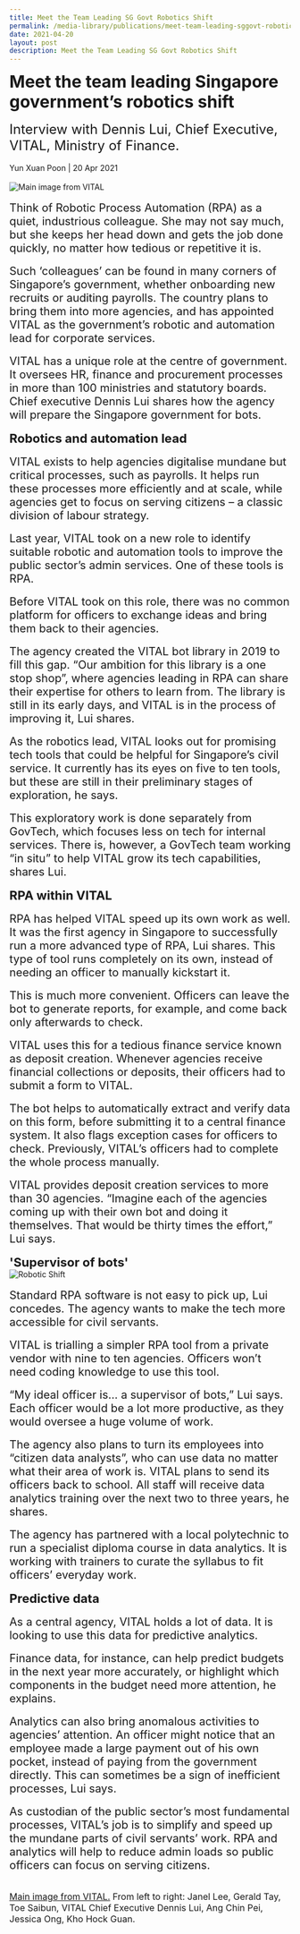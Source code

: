 ```yaml
---
title: Meet the Team Leading SG Govt Robotics Shift
permalink: /media-library/publications/meet-team-leading-sggovt-robotics-shift
date: 2021-04-20
layout: post
description: Meet the Team Leading SG Govt Robotics Shift
---
```

<div style="font-size: 30px">
<b>Meet the team leading Singapore government’s robotics shift</b></div>
<div>&nbsp;&nbsp;</div>
<div>
<div style="font-size: 24px">
Interview with Dennis Lui, Chief Executive, VITAL, Ministry of Finance.
</div>
<div>&nbsp;&nbsp;</div>
<div>
Yun Xuan Poon | 20 Apr 2021
</div>
<div>&nbsp;&nbsp;</div>
<img id="MainImage" src="/images/Media/roboticshift_1.png" alt="Main image from VITAL">
<div>&nbsp;&nbsp;</div>	
<div style="font-size: 20px;">
Think of Robotic Process Automation (RPA) as a quiet, industrious colleague. She may not say much, but she keeps her head down and gets the job done quickly, no matter how tedious or repetitive it is.
</div>
<div>&nbsp;&nbsp;</div>
<div style="font-size: 20px;">
Such ‘colleagues’ can be found in many corners of Singapore’s government, whether onboarding new recruits or auditing payrolls. The country plans to bring them into more agencies, and has appointed VITAL as the government’s robotic and automation lead for corporate services.
</div>
<div>&nbsp;&nbsp;</div>
<div style="font-size: 20px;">
VITAL has a unique role at the centre of government. It oversees HR, finance and procurement processes in more than 100 ministries and statutory boards. Chief executive Dennis Lui shares how the agency will prepare the Singapore government for bots.
</div>
<div>&nbsp;&nbsp;</div>
<div style="font-size: 22px;">
<b>Robotics and automation lead</b>
</div>
<div>&nbsp;&nbsp;</div>
<div style="font-size: 20px;">
VITAL exists to help agencies digitalise mundane but critical processes, such as payrolls. It helps run these processes more efficiently and at scale, while agencies get to focus on serving citizens – a classic division of labour strategy.
</div>
<div>&nbsp;&nbsp;</div>
<div style="font-size: 20px;">
Last year, VITAL took on a new role to identify suitable robotic and automation tools to improve the public sector’s admin services. One of these tools is RPA.
</div>
<div>&nbsp;&nbsp;</div>
<div style="font-size: 20px;">
Before VITAL took on this role, there was no common platform for officers to exchange ideas and bring them back to their agencies.
</div>
<div>&nbsp;&nbsp;</div>
<div style="font-size: 20px;">
The agency created the VITAL bot library in 2019 to fill this gap. “Our ambition for this library is a one stop shop”, where agencies leading in RPA can share their expertise for others to learn from. The library is still in its early days, and VITAL is in the process of improving it, Lui shares.
</div>
<div>&nbsp;&nbsp;</div>
<div style="font-size: 20px;">
As the robotics lead, VITAL looks out for promising tech tools that could be helpful for Singapore’s civil service. It currently has its eyes on five to ten tools, but these are still in their preliminary stages of exploration, he says.
</div>
<div>&nbsp;&nbsp;</div>
<div style="font-size: 20px;">
This exploratory work is done separately from GovTech, which focuses less on tech for internal services. There is, however, a GovTech team working “in situ” to help VITAL grow its tech capabilities, shares Lui.
</div>
<div>&nbsp;&nbsp;</div>
<div style="font-size: 22px;">
<b>RPA within VITAL</b>
</div>
<div>&nbsp;&nbsp;</div>
<div style="font-size: 20px;">
RPA has helped VITAL speed up its own work as well. It was the first agency in Singapore to successfully run a more advanced type of RPA, Lui shares. This type of tool runs completely on its own, instead of needing an officer to manually kickstart it.
</div>
<div>&nbsp;&nbsp;</div>
<div style="font-size: 20px;">
This is much more convenient. Officers can leave the bot to generate reports, for example, and come back only afterwards to check.
</div>
<div>&nbsp;&nbsp;</div>
<div style="font-size: 20px;">
VITAL uses this for a tedious finance service known as deposit creation. Whenever agencies receive financial collections or deposits, their officers had to submit a form to VITAL.
</div>
<div>&nbsp;&nbsp;</div>
<div style="font-size: 20px;">
The bot helps to automatically extract and verify data on this form, before submitting it to a central finance system. It also flags exception cases for officers to check. Previously, VITAL’s officers had to complete the whole process manually.
</div>
<div>&nbsp;&nbsp;</div>
<div style="font-size: 20px;">
VITAL provides deposit creation services to more than 30 agencies. “Imagine each of the agencies coming up with their own bot and doing it themselves. That would be thirty times the effort,” Lui says.
</div>
<div>&nbsp;&nbsp;</div>
<div style="font-size: 22px;">
<b>'Supervisor of bots'</b>
</div>
<img src="/images/Media/roboticshift_2.png" alt="Robotic Shift">	
<div>&nbsp;&nbsp;</div>
<div style="font-size: 20px;">
Standard RPA software is not easy to pick up, Lui concedes. The agency wants to make the tech more accessible for civil servants.
</div>
<div>&nbsp;&nbsp;</div>
<div style="font-size: 20px;">
VITAL is trialling a simpler RPA tool from a private vendor with nine to ten agencies. Officers won’t need coding knowledge to use this tool.
</div>
<div>&nbsp;&nbsp;</div>
<div style="font-size: 20px;">
“My ideal officer is… a supervisor of bots,” Lui says. Each officer would be a lot more productive, as they would oversee a huge volume of work.
</div>
<div>&nbsp;&nbsp;</div>
<div style="font-size: 20px;">
The agency also plans to turn its employees into “citizen data analysts”, who can use data no matter what their area of work is. VITAL plans to send its officers back to school. All staff will receive data analytics training over the next two to three years, he shares.
</div>
<div>&nbsp;&nbsp;</div>
<div style="font-size: 20px;">
The agency has partnered with a local polytechnic to run a specialist diploma course in data analytics. It is working with trainers to curate the syllabus to fit officers’ everyday work.
</div>
<div>&nbsp;&nbsp;</div>
<div style="font-size: 22px;">
<b>Predictive data</b>
</div>
<div>&nbsp;&nbsp;</div>
<div style="font-size: 20px;">
As a central agency, VITAL holds a lot of data. It is looking to use this data for predictive analytics.
</div>
<div>&nbsp;&nbsp;</div>
<div style="font-size: 20px;">
Finance data, for instance, can help predict budgets in the next year more accurately, or highlight which components in the budget need more attention, he explains.
</div>
<div>&nbsp;&nbsp;</div>
<div style="font-size: 20px;">
Analytics can also bring anomalous activities to agencies’ attention. An officer might notice that an employee made a large payment out of his own pocket, instead of paying from the government directly. This can sometimes be a sign of inefficient processes, Lui says.
</div>
<div>&nbsp;&nbsp;</div>
<div style="font-size: 20px;">
As custodian of the public sector’s most fundamental processes, VITAL’s job is to simplify and speed up the mundane parts of civil servants’ work. RPA and analytics will help to reduce admin loads so public officers can focus on serving citizens.
</div>
<div>&nbsp;&nbsp;</div>
<div>&nbsp;&nbsp;</div>
<div style="font-size: 16px;">
	<a href="#MainImage">Main image from VITAL.</a> From left to right: Janel Lee, Gerald Tay, Toe Saibun, VITAL Chief Executive Dennis Lui, Ang Chin Pei, Jessica Ong, Kho Hock Guan.
</div>